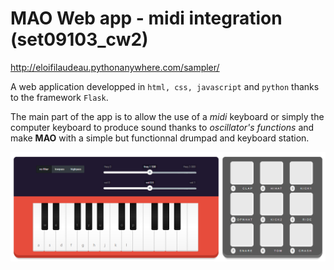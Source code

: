 # MAO Web app - midi integration (set09103_cw2)
http://eloifilaudeau.pythonanywhere.com/sampler/

A web application developped in <code>html, css, javascript</code> and <code>python</code> thanks to the framework <code>Flask</code>.

The main part of the app is to allow the use of a *midi* keyboard or simply the computer keyboard to produce sound thanks to *oscillator's functions* and make **MAO** with a simple but functionnal drumpad and keyboard station.

![Keyboard and drumpad](/webapp.png "Keyboard and drumpad")
